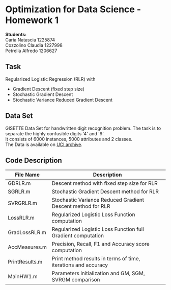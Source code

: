 # Optimization for Data Science - Homework 1

**Students:**\
Caria Natascia       1225874\
Cozzolino Claudia    1227998\
Petrella Alfredo     1206627

## Task
Regularized Logistic Regression (RLR) with
- Gradient Descent (fixed step size)
- Stochastic Gradient Descent
- Stochastic Variance Reduced Gradient Descent

## Data Set
GISETTE Data Set for handwritten digit recognition problem.
The task is to separate the highly confusible digits '4' and '9'.\
It consists of 6000 instances, 5000 attributes and 2 classes.\
The Data is available on [UCI archive](https://archive.ics.uci.edu/ml/datasets/Gisette).

## Code Description
| File Name     |       Description                                              |
|---------------|----------------------------------------------------------------|
| GDRLR.m       | Descent method with fixed step size for RLR                    |
| SGRLR.m       | Stochastic Gradient Descent method for RLR                     |
| SVRGRLR.m     | Stochastic Variance Reduced Gradient Descent method for RLR    |
| LossRLR.m     | Regularized Logistic Loss Function computation                 |
| GradLossRLR.m | Regularized Logistic Loss Function full Gradient computation   |
| AccMeasures.m | Precision, Recall, F1 and Accuracy score computation           |
| PrintResults.m| Print method results in terms of time, iterations and accuracy |
| MainHW1.m     | Parameters initialization and GM, SGM, SVRGM comparison        |
